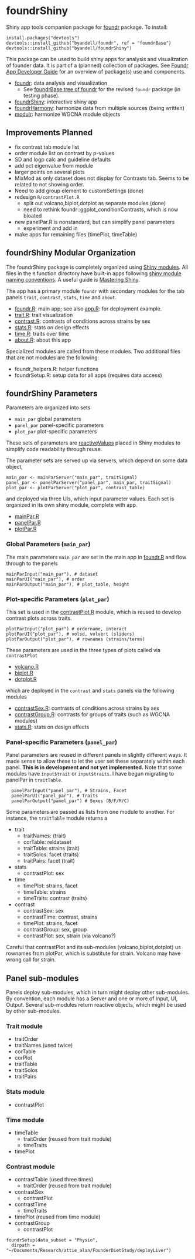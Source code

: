 # foundrShiny

Shiny app tools companion package for
[foundr](https://github.com/byandell/foundr) package. To install:

```
install.packages("devtools")
devtools::install_github("byandell/foundr", ref = "foundrBase")
devtools::install_github("byandell/foundrShiny")
```

This package can be used to build shiny apps for analysis and visualization of founder data.
It is part of a (planned) collection of packages. See
[Foundr App Developer Guide](https://docs.google.com/presentation/d/171HEopFlSTtf_AbrA28YIAJxJHvkzihB4_lcV6Ct-eI)
for an overview of package(s) use and components.

- [foundr](https://github.com/byandell/foundr): data analysis and visualization
  - See [foundrBase tree of foundr](https://github.com/byandell/foundr/tree/foundrBase) for the revised `foundr` package (in testing phase).
- [foundrShiny](https://github.com/byandell/foundrShiny): interactive shiny app
- [foundrHarmony](https://github.com/byandell/foundrHarmony): harmonize data from multiple sources (being written)
- [modulr](https://github.com/byandell/modulr): harmonize WGCNA module objects

## Improvements Planned

- fix contrast tab module list
- order module list on contrast by p-values
- SD and logp calc and guideline defaults
- add pct eigenvalue from module
- larger points on several plots
- MixMod as only dataset does not display for Contrasts tab. Seems to be related to not showing order.
- Need to add group element to customSettings (done)
- redesign `R/contrastPlot.R`
  + split out volcano,biplot,dotplot as separate modules (done)
  + need to rethink foundr::ggplot_conditionContrasts, which is now bloated
- new panelPar.R is nonstandard, but can simplify panel parameters
  + experiment and add in
- make apps for remaining files (timePlot, timeTable)

## foundrShiny Modular Organization

The foundrShiny package is completely organized using
[Shiny modules](https://mastering-shiny.org/scaling-modules.html).
All files in the `R` function directory have built-in apps following
[shiny module naming conventions](https://mastering-shiny.org/scaling-modules.html#naming-conventions).
A useful guide is
[Mastering Shiny](https://mastering-shiny.org/).

The app has a primary module `foundr` with secondary modules for the tab panels
`trait`, `contrast`, `stats`, `time` and `about`.

- [foundr.R](https://github.com/byandell/foundrShiny/blob/main/R/foundr.R):
main app; see also
[app.R](https://github.com/byandell/foundrShiny/blob/main/inst/shinyApp/app.R):
for deployment example.
- [trait.R](https://github.com/byandell/foundrShiny/blob/main/R/trait.R):
trait visualization
- [contrast.R](https://github.com/byandell/foundrShiny/blob/main/R/contrast.R):
contrasts of conditions across strains by sex
- [stats.R](https://github.com/byandell/foundrShiny/blob/main/R/stats.R):
stats on design effects
- [time.R](https://github.com/byandell/foundrShiny/blob/main/R/time.R):
traits over time
- [about.R](https://github.com/byandell/foundrShiny/blob/main/R/about.R):
about this app

Specialized modules are called from these modules.
Two additional files that are not modules are the following:

- foundr_helpers.R: helper functions
- foundrSetup.R: setup data for all apps (requires data access)

## foundrShiny Parameters

Parameters are organized into sets

- `main_par` global parameters
- `panel_par` panel-specific parameters
- `plot_par` plot-specific parameters

These sets of parameters are [reactiveValues](https://mastering-shiny.org/reactivity-objects.html)
placed in Shiny modules to simplify code readability through reuse.

The parameter sets are served up via servers, which depend on some data object,

```
main_par <- mainParServer("main_par", traitSignal)
panel_par <- panelParServer("panel_par", main_par, traitSignal)
plot_par <- plotParServer("plot_par", contrast_table)
```

and deployed via three UIs, which input parameter values.
Each set is organized in its own shiny module, complete with app.

- [mainPar.R](https://github.com/byandell/foundrShiny/blob/main/R/mainPar.R)
- [panelPar.R](https://github.com/byandell/foundrShiny/blob/main/R/panelPar.R)
- [plotPar.R](https://github.com/byandell/foundrShiny/blob/main/R/plotPar.R)

### Global Parameters (`main_par`)

The main parameters `main_par` are set in the main app in
[foundr.R](https://github.com/byandell/foundrShiny/blob/main/R/foundr.R)
and flow through to the panels

```
mainParInput("main_par"), # dataset
mainParUI("main_par"), # order
mainParOutput("main_par"), # plot_table, height
```

### Plot-specific Parameters (`plot_par`)

This set is used in the
[contrastPlot.R](https://github.com/byandell/foundrShiny/blob/main/R/contrastPlot.R)
module, which is reused to develop contrast plots across traits.

```
plotParInput("plot_par") # ordername, interact
plotParUI("plot_par"), # volsd, volvert (sliders)
plotParOutput("plot_par"), # rownames (strains/terms)
```

These parameters are used in the three types of plots called via `contrastPlot`

- [volcano.R](https://github.com/byandell/foundrShiny/blob/main/R/volcano.R)
- [biplot.R](https://github.com/byandell/foundrShiny/blob/main/R/biplot.R)
- [dotplot.R](https://github.com/byandell/foundrShiny/blob/main/R/dotplot.R)

which are deployed in the `contrast` and `stats` panels via the following modules

- [contrastSex.R](https://github.com/byandell/foundrShiny/blob/main/R/contrastSex.R):
contrasts of conditions across strains by sex
- [contrastGroup.R](https://github.com/byandell/foundrShiny/blob/main/R/contrastGroup.R):
contrasts for groups of traits (such as WGCNA modules)
- [stats.R](https://github.com/byandell/foundrShiny/blob/main/R/stats.R):
stats on design effects

### Panel-specific Parameters (`panel_par`)

Panel parameters are reused in different panels in slightly different ways.
It made sense to allow these to let the user set these separately within each panel. **This is in development and not yet implemented.** Note that some modules have `input$trait` or `input$traits`. I have begun migrating to panelPar in
`traitTable`.

```
  panelParInput("panel_par"), # Strains, Facet
  panelParUI("panel_par"), # Traits
  panelParOutput("panel_par") # Sexes (B/F/M/C)
```  

Some parameters are passed as lists from one module to another. For instance,
the `traitTable` module returns a 
- trait
  + traitNames: (trait)
  + corTable: reldataset
  + traitTable: strains (trait)
  + traitSolos: facet (traits)
  + traitPairs: facet (trait)
- stats
  + contrastPlot: sex
- time
  + timePlot: strains, facet
  + timeTable: strains
  + timeTraits: contrast (traits)
- contrast
  + contrastSex: sex 
  + contrastTime: contrast, strains
  + timePlot: strains, facet
  + contrastGroup: sex, group
  + contrastPlot: sex, strain (via volcano?)
  
Careful that contrastPlot and its sub-modules
(volcano,biplot,dotplot)
us rownames from plotPar, which is substitute for strain.
Volcano may have wrong call for strain.


## Panel sub-modules

Panels deploy sub-modules, which in turn might deploy other sub-modules.
By convention, each module has a Server and one or more of Input, UI, Output.
Several sub-modules return reactive objects, which might be used by other
sub-modules.

### Trait module

- traitOrder
- traitNames (used twice)
- corTable
- corPlot
- traitTable
- traitSolos
- traitPairs

### Stats module

- contrastPlot

### Time module

- timeTable
  + traitOrder (reused from trait module)
  + timeTraits
- timePlot

### Contrast module

- contrastTable (used three times)
  + traitOrder (reused from trait module)
- contrastSex
  + contrastPlot
- contrastTime
  + timeTraits
- timePlot (reused from time module)
- contrastGroup
  + contrastPlot

```
foundrSetup(data_subset = "Physio",
  dirpath = "~/Documents/Research/attie_alan/FounderDietStudy/deployLiver")
```